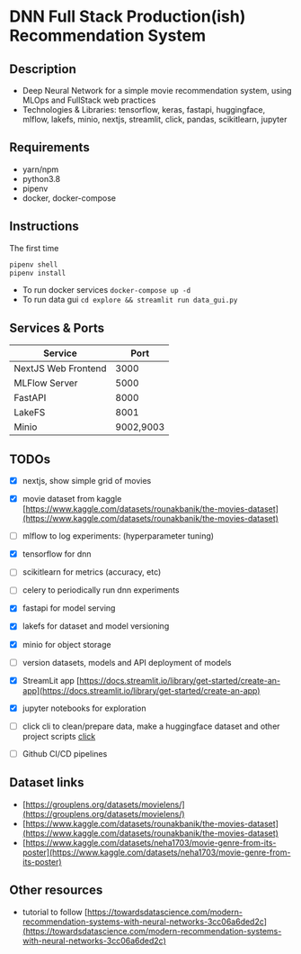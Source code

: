 DNN Full Stack Production(ish) Recommendation System
====================================================

## Description

- Deep Neural Network for a simple movie recommendation system, using MLOps and FullStack web practices
- Technologies & Libraries: tensorflow, keras, fastapi, huggingface, mlflow, lakefs, minio, nextjs, streamlit, click, pandas, scikitlearn, jupyter

## Requirements

- yarn/npm
- python3.8
- pipenv
- docker, docker-compose

## Instructions

The first time
```bash
pipenv shell
pipenv install
```

- To run docker services `docker-compose up -d`
- To run data gui `cd explore && streamlit run data_gui.py`

## Services & Ports

| Service             | Port      |
|---------------------|-----------|
| NextJS Web Frontend |3000       |
| MLFlow Server       |5000       |
| FastAPI             |8000       |
| LakeFS              |8001       |
| Minio               |9002,9003  |


## TODOs

- [x] nextjs, show simple grid of movies
- [x] movie dataset from kaggle [https://www.kaggle.com/datasets/rounakbanik/the-movies-dataset](https://www.kaggle.com/datasets/rounakbanik/the-movies-dataset)
- [ ] mlflow to log experiments: (hyperparameter tuning)
- [x] tensorflow for dnn
- [ ] scikitlearn for metrics (accuracy, etc)
- [ ] celery to periodically run dnn experiments
- [x] fastapi for model serving
- [x] lakefs for dataset and model versioning
- [x] minio for object storage
- [ ] version datasets, models and API deployment of models
- [x] StreamLit app [https://docs.streamlit.io/library/get-started/create-an-app](https://docs.streamlit.io/library/get-started/create-an-app)
- [x] jupyter notebooks for exploration
- [ ] click cli to clean/prepare data, make a huggingface dataset and other project scripts [click](https://click.palletsprojects.com/en/8.1.x/)
- [ ] Github CI/CD pipelines


## Dataset links

- [https://grouplens.org/datasets/movielens/](https://grouplens.org/datasets/movielens/)
- [https://www.kaggle.com/datasets/rounakbanik/the-movies-dataset](https://www.kaggle.com/datasets/rounakbanik/the-movies-dataset)
- [https://www.kaggle.com/datasets/neha1703/movie-genre-from-its-poster](https://www.kaggle.com/datasets/neha1703/movie-genre-from-its-poster)


## Other resources

- tutorial to follow [https://towardsdatascience.com/modern-recommendation-systems-with-neural-networks-3cc06a6ded2c](https://towardsdatascience.com/modern-recommendation-systems-with-neural-networks-3cc06a6ded2c)